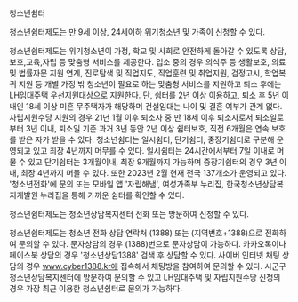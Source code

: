 청소년쉼터

청소년쉼터제도는 만 9세 이상, 24세이하 위기청소년 및 가족이 신청할 수 있다.

청소년쉼터제도는 위기청소년이 가정, 학교 및 사회로 안전하게 돌아갈 수 있도록 상담,보호,교육,자립 등 맞춤형 서비스를 제공한다. 입소 중의 경우 의식주 등 생활보호, 의료 및 법률자문 지원 연계, 진로탐색 및 직업지도, 직업훈련 및 취업지원, 검정고시, 학업복귀 지원 등 개별 가정 밖 청소년이 필요로 하는 맞춤형 서비스를 지원하고 퇴소 후에는 LH임대주택 우선지원대상으로 지원한다. 단, 쉼터를 2년 이상 이용하고, 퇴소 후 5년 이내인 18세 이상 미혼 무주택자가 해당하며 건설임대는 나이 및 결혼 여부가 관계 없다. 자립지원수당 지원의 경우 21년 1월 이후 퇴소자 중 만 18세 이후 퇴소자로서 퇴소일로부터 3년 이내, 퇴소일 기준 과거 3년 동안 2년 이상 쉼터보호, 직전 6개월은 연속 보호를 받은 자가 받을 수 있다. 청소년쉼터는 일시쉼터, 단기쉼터, 중장기쉼터로 구분해 운영되고 있고 최장 4년까지 머무를 수 있다. 일시쉼터는 24시간에서부터 7일 이내로 머물 수 있고 단기쉼터는 3개월이내, 최장 9개월까지 가능하며 중장기쉼터의 경우 3년 이내, 최장 4년까지 머물 수 있다.
또한 2023년 2월 현재 전국 137개소가 운영되고 있다. '청소년전화'에 문의 또는 모바일 앱 '자립해냄', 여성가족부 누리집, 한국청소년상담복지개발원 누리집을 통해 가까운 쉼터를 확인할 수 있다. 

청소년쉼터제도는 청소년상담복지센터 전화 또는 방문하여 신청할 수 있다.

청소년쉼터제도는 청소년 전화 상담 연락처 (1388) 또는 (지역번호+1388)으로 전화하여 문의할 수 있다. 문자상담의 경우 (1388)번으로 문자상담이 가능하다. 카카오톡이나 페이스북 상담의 경우 '청소년상담1388' 검색 후 상담할 수 있다. 사이버 인터넷 채팅 상담의 경우 www.cyber1388.kr에 접속해서 채팅방을 참여하여 문의할 수 있다. 시군구 청소년상담복지센터에 방문하여 문의할 수 있고 LH임대주택 및 자립지원수당 신청의 경우 가장 최근 이용한 청소년쉼터로 문의가 가능하다.